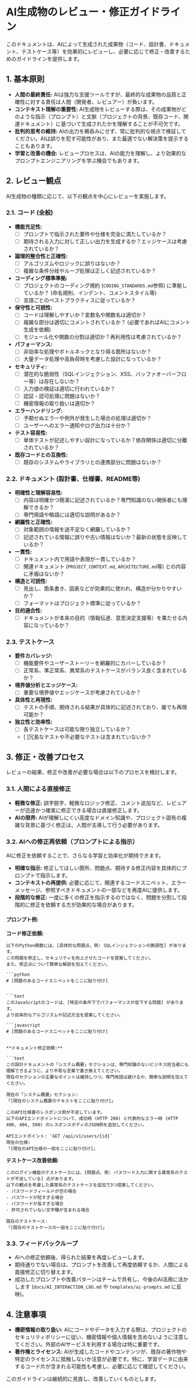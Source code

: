 # AI生成物のレビュー・修正ガイドライン

このドキュメントは、AIによって生成された成果物（コード、設計書、ドキュメント、テストケース等）を効果的にレビューし、必要に応じて修正・改善するためのガイドラインを提供します。

## 1. 基本原則

-   **人間の最終責任:** AIは強力な支援ツールですが、最終的な成果物の品質と正確性に対する責任は人間（開発者、レビュアー）が負います。
-   **コンテキスト理解の重要性:** AI生成物をレビューする際は、その成果物がどのような指示（プロンプト）と文脈（プロジェクトの背景、既存コード、関連ドキュメント）に基づいて生成されたかを理解することが不可欠です。
-   **批判的思考の維持:** AIの出力を鵜呑みにせず、常に批判的な視点で検証してください。AIは誤りを犯す可能性があり、また最適でない解決策を提示することもあります。
-   **学習と改善の機会:** レビュープロセスは、AIの能力を理解し、より効果的なプロンプトエンジニアリングを学ぶ機会でもあります。

## 2. レビュー観点

AI生成物の種類に応じて、以下の観点を中心にレビューを実施します。

### 2.1. コード (全般)

-   **機能充足性:**
    -   [ ] プロンプトで指示された要件や仕様を完全に満たしているか？
    -   [ ] 期待される入力に対して正しい出力を生成するか？エッジケースは考慮されているか？
-   **論理的整合性と正確性:**
    -   [ ] アルゴリズムやロジックに誤りはないか？
    -   [ ] 複雑な条件分岐やループ処理は正しく記述されているか？
-   **コーディング標準準拠:**
    -   [ ] プロジェクトのコーディング規約 (`CODING_STANDARDS.md`参照) に準拠しているか？ (命名規則、インデント、コメントスタイル等)
    -   [ ] 言語ごとのベストプラクティスに従っているか？
-   **保守性と可読性:**
    -   [ ] コードは理解しやすいか？変数名や関数名は適切か？
    -   [ ] 複雑な部分は適切にコメントされているか？ (必要であればAIにコメント生成を依頼)
    -   [ ] モジュール化や関数の分割は適切か？再利用性は考慮されているか？
-   **パフォーマンス:**
    -   [ ] 非効率な処理やボトルネックとなり得る箇所はないか？
    -   [ ] 大量データ処理や高負荷時を考慮した設計になっているか？
-   **セキュリティ:**
    -   [ ] 潜在的な脆弱性（SQLインジェクション、XSS、バッファオーバーフロー等）は存在しないか？
    -   [ ] 入力値の検証は適切に行われているか？
    -   [ ] 認証・認可処理に問題はないか？
    -   [ ] 機密情報の取り扱いは適切か？
-   **エラーハンドリング:**
    -   [ ] 予期せぬエラーや例外が発生した場合の処理は適切か？
    -   [ ] ユーザーへのエラー通知やログ出力は十分か？
-   **テスト容易性:**
    -   [ ] 単体テストが記述しやすい設計になっているか？依存関係は適切に分離されているか？
-   **既存コードとの互換性:**
    -   [ ] 既存のシステムやライブラリとの連携部分に問題はないか？

### 2.2. ドキュメント (設計書、仕様書、README等)

-   **明確性と理解容易性:**
    -   [ ] 内容は明確かつ簡潔に記述されているか？専門知識のない関係者にも理解できるか？
    -   [ ] 専門用語や略語には適切な説明があるか？
-   **網羅性と正確性:**
    -   [ ] 対象範囲の情報を過不足なく網羅しているか？
    -   [ ] 記述されている情報に誤りや古い情報はないか？最新の状態を反映しているか？
-   **一貫性:**
    -   [ ] ドキュメント内で用語や表現が一貫しているか？
    -   [ ] 関連ドキュメント (`PROJECT_CONTEXT.md`, `ARCHITECTURE.md`等) との内容に矛盾はないか？
-   **構造と可読性:**
    -   [ ] 見出し、箇条書き、図表などが効果的に使われ、構造が分かりやすいか？
    -   [ ] フォーマットはプロジェクト標準に従っているか？
-   **目的適合性:**
    -   [ ] ドキュメントが本来の目的（情報伝達、意思決定支援等）を果たせる内容になっているか？

### 2.3. テストケース

-   **要件カバレッジ:**
    -   [ ] 機能要件やユーザーストーリーを網羅的にカバーしているか？
    -   [ ] 正常系、準正常系、異常系のテストケースがバランス良く含まれているか？
-   **境界値分析とエッジケース:**
    -   [ ] 重要な境界値やエッジケースが考慮されているか？
-   **具体性と再現性:**
    -   [ ] テストの手順、期待される結果が具体的に記述されており、誰でも再現可能か？
-   **独立性と効率性:**
    -   [ ] 各テストケースは可能な限り独立しているか？
    -   [ ]冗長なテストや不必要なテストは含まれていないか？

## 3. 修正・改善プロセス

レビューの結果、修正や改善が必要な場合は以下のプロセスを検討します。

### 3.1. 人間による直接修正

-   **軽微な修正:** 誤字脱字、軽微なロジック修正、コメント追加など、レビュアーが迅速かつ確実に修正できる場合は直接修正します。
-   **AIの限界:** AIが理解しにくい高度なドメイン知識や、プロジェクト固有の複雑な背景に基づく修正は、人間が主導して行う必要があります。

### 3.2. AIへの修正再依頼（プロンプトによる指示）

AIに修正を依頼することで、さらなる学習と効率化が期待できます。

-   **明確な指示:** 修正してほしい箇所、問題点、期待する修正内容を具体的にプロンプトで指示します。
-   **コンテキストの再提供:** 必要に応じて、関連するコードスニペット、エラーメッセージ、参照すべきドキュメントの一部などを再度AIに提供します。
-   **段階的な修正:** 一度に多くの修正を指示するのではなく、問題を分割して段階的に修正を依頼する方が効果的な場合があります。

#### プロンプト例:

**コード修正依頼:**

```text
以下のPython関数には、[具体的な問題点、例: SQLインジェクションの脆弱性] があります。
この問題を修正し、セキュリティを向上させたコードを提案してください。
また、修正点について簡単な解説を加えてください。

```python
# [問題のあるコードスニペットをここに貼り付け]
```
```

```text
このJavaScriptのコードは、[特定の条件下でパフォーマンスが低下する問題] があります。
より効率的なアルゴリズムや記述方法を提案してください。

```javascript
# [問題のあるコードスニペットをここに貼り付け]
```
```

**ドキュメント修正依頼:**

```text
この設計ドキュメントの「システム概要」セクションは、専門知識のないビジネス担当者にも理解できるように、より平易な言葉で書き換えてください。
現在のセクションの主要なポイントは維持しつつ、専門用語は避けるか、簡単な説明を加えてください。

現在の「システム概要」セクション:
「[現在のシステム概要のテキストをここに貼り付け]」
```

```text
このAPI仕様書のレスポンス例が不足しています。
以下のAPIエンドポイントについて、成功時 (HTTP 200) と代表的なエラー時 (HTTP 400, 404, 500) のレスポンスボディのJSON例を追加してください。

APIエンドポイント: `GET /api/v1/users/{id}`
現在の仕様:
「[現在のAPI仕様の一部をここに貼り付け]」
```

**テストケース改善依頼:**

```text
このログイン機能のテストケースには、[問題点、例: パスワード入力に関する異常系のテストが不足している] 点があります。
以下の観点を考慮した異常系のテストケースを追加で3つ提案してください。
- パスワードフィールドが空の場合
- パスワードが短すぎる場合
- パスワードが長すぎる場合
- 許可されていない文字種が含まれる場合

既存のテストケース:
「[既存のテストケースの一部をここに貼り付け]」
```

### 3.3. フィードバックループ

-   AIへの修正依頼後、得られた結果を再度レビューします。
-   期待通りでない場合は、プロンプトを改善して再度依頼するか、人間による直接修正に切り替えます。
-   成功したプロンプトや改善パターンはチームで共有し、今後のAI活用に活かします (`docs/AI_INTERACTION_LOG.md` や `templates/ai-prompts.md` に反映)。

## 4. 注意事項

-   **機密情報の取り扱い:** AIにコードやデータを入力する際は、プロジェクトのセキュリティポリシーに従い、機密情報や個人情報を含めないように注意してください。外部のAIサービスを利用する場合は特に重要です。
-   **著作権とライセンス:** AIが生成したコードやコンテンツが、既存の著作物や特定のライセンスに抵触しないか注意が必要です。特に、学習データに由来するコード片が含まれる可能性も考慮し、必要に応じて確認してください。

このガイドラインは継続的に見直し、改善していくものとします。
